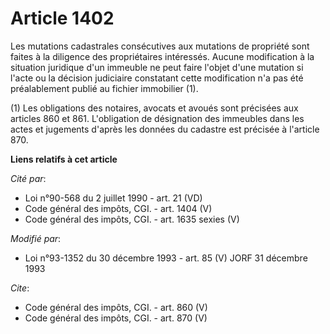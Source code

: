 # Article 1402

Les mutations cadastrales consécutives aux mutations de propriété sont faites à la diligence des propriétaires intéressés.
Aucune modification à la situation juridique d'un immeuble ne peut faire l'objet d'une mutation si l'acte ou la décision
judiciaire constatant cette modification n'a pas été préalablement publié au fichier immobilier (1). 

(1) Les obligations des notaires, avocats et avoués sont précisées aux articles 860 et 861. L'obligation de désignation des
immeubles dans les actes et jugements d'après les données du cadastre est précisée à l'article 870.

**Liens relatifs à cet article**

_Cité par_:

  - Loi n°90-568 du 2 juillet 1990 - art. 21 (VD)
  - Code général des impôts, CGI. - art. 1404 (V)
  - Code général des impôts, CGI. - art. 1635 sexies (V)

_Modifié par_:

  - Loi n°93-1352 du 30 décembre 1993 - art. 85 (V) JORF 31 décembre 1993

_Cite_:

  - Code général des impôts, CGI. - art. 860 (V)
  - Code général des impôts, CGI. - art. 870 (V)

